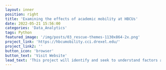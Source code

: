 ```yaml
---
layout: inner
position: right
title: 'Examining the effects of academic mobility at HBCUs'
date: 2022-05-21 15:56:00
categories: 'Data_Analytics'
tags: Python
featured_image: '/img/posts/03_rescue-themes-1130x864-2x.png'
project_link: 'https://hbcumobility.cci.drexel.edu/'
project_link2: ''
button_icon: 'browser'
button_text: 'Visit Website'
lead_text: 'This project will identify and seek to understand factors associated with mobility and retention decisions for HBCU faculty and provide data-backed evidence to support a diverse, inclusive, and equitable scientific workforce.'
---
```

